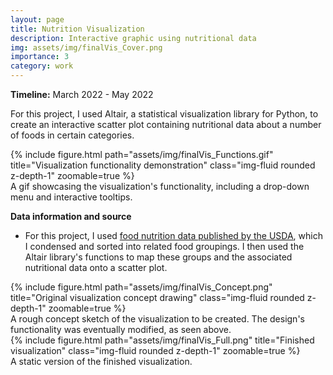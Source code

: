 ```yaml
---
layout: page
title: Nutrition Visualization
description: Interactive graphic using nutritional data
img: assets/img/finalVis_Cover.png
importance: 3
category: work
---
```


<b>Timeline:</b> March 2022 - May 2022

For this project, I used Altair, a statistical visualization library for Python, to create an interactive scatter plot containing nutritional data about a number of foods in certain categories.

<div class="row">
    <div class="col-sm mt-3 mt-md-0">
        {% include figure.html path="assets/img/finalVis_Functions.gif" title="Visualization functionality demonstration" class="img-fluid rounded z-depth-1" zoomable=true %}
    </div>
</div>
<div class="caption">
    A gif showcasing the visualization's functionality, including a drop-down menu and interactive tooltips.
</div>

<p><b>Data information and source</b></p>
<ul>
    <li>For this project, I used <a href="https://www.ars.usda.gov/northeast-area/beltsville-md-bhnrc/beltsville-human-nutrition-research-center/methods-and-application-of-food-composition-laboratory/mafcl-site-pages/sr11-sr28/">food nutrition data published by the USDA</a>, which I condensed and sorted into related food groupings. I then used the Altair library's functions to map these groups and the associated nutritional data onto a scatter plot.</li>
</ul>

<div class="row">
    <div class="col-sm mt-3 mt-md-0">
        {% include figure.html path="assets/img/finalVis_Concept.png" title="Original visualization concept drawing" class="img-fluid rounded z-depth-1" zoomable=true %}
    </div>
</div>
<div class="caption">
    A rough concept sketch of the visualization to be created. The design's functionality was eventually modified, as seen above.
</div>

<div class="row">
    <div class="col-sm mt-3 mt-md-0">
        {% include figure.html path="assets/img/finalVis_Full.png" title="Finished visualization" class="img-fluid rounded z-depth-1" zoomable=true %}
    </div>
</div>
<div class="caption">
    A static version of the finished visualization.
</div>